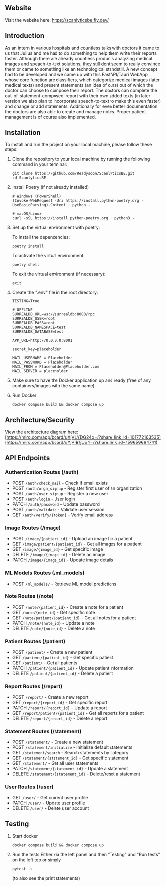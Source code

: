 ## Website

Visit the website here: https://scanlyticsbe.fly.dev/

## Introduction

As an intern in various hospitals and countless talks with doctors it came to us that Julius and me had to do something to help them write their reports faster. Although there are already countless products analyzing medical images and speach-to-text solutions, they still dont seem to really convince them or came to something like an technological standstill. A new concept had to be developed and we came up with this FastAPI/Tauri WebApp whose core function are classifiers, which categorize medical images (later medical texts) and present statements (an idea of ours) out of which the doctor can choose to compose their report. The doctors can complete the out-of-statement-composed-report with their own added texts (in later version we also plan to incorporate speech-to-text to make this even faster) and change or add statements. Additionally for even better documentation the doctors are also able to create and manage notes. Proper patient management is of course also implemented.

## Installation

To install and run the project on your local machine, please follow these steps:

1. Clone the repository to your local machine by running the following command in your terminal:

      ```
      git clone https://github.com/Readysoon/ScanlyticsBE.git
      cd ScanlyticsBE
   
      ```

2. Install Poetry (if not already installed)

      ```
      # Windows (PowerShell)
      (Invoke-WebRequest -Uri https://install.python-poetry.org -UseBasicParsing).Content | python -
      
      # macOS/Linux
      curl -sSL https://install.python-poetry.org | python3 -
      ```


2. Set up the virtual environment with poetry:
     
     To install the dependencies:

     ```
     poetry install
     ```

     To activate the virtual environment:

     ```
     poetry shell
     ```

     To exit the virtual environment (if necessary):

     ```
     exit
     ```
4. Create the ".env" file in the root directory:

     ```
     TESTING=True

     # OFFLINE
     SURREALDB_URL=ws://surrealdb:8000/rpc
     SURREALDB_USER=root
     SURREALDB_PASS=root
     SURREALDB_NAMESPACE=test
     SURREALDB_DATABASE=test
      
     APP_URL=http://0.0.0.0:8001
      
     secret_key=placeholder
      
     MAIL_USERNAME = Placeholder
     MAIL_PASSWORD = Placeholder
     MAIL_FROM = Placeholder@Placeholder.com
     MAIL_SERVER = placeholder
     ```


4. Make sure to have the Docker application up and ready (free of any containers/images with the same name)

5. Run Docker

     ```
     docker compose build && docker compose up
     
     ```

## Architecture/Security

View the architecture diagram here: [https://miro.com/app/board/uXjVLYDG24o=/?share_link_id=101772163535](https://miro.com/app/board/uXjVIB1jUu4=/?share_link_id=159659664741)

## API Endpoints

### Authentication Routes (/auth)
- POST `/auth/check_mail` - Check if email exists
- POST `/auth/orga_signup` - Register first user of an organization
- POST `/auth/user_signup` - Register a new user
- POST `/auth/login` - User login
- PATCH `/auth/password` - Update password
- POST `/auth/validate` - Validate user session
- GET `/auth/verify/{token}` - Verify email address

### Image Routes (/image)
- POST `/image/{patient_id}` - Upload an image for a patient
- GET `/image/patient/{patient_id}` - Get all images for a patient
- GET `/image/{image_id}` - Get specific image
- DELETE `/image/{image_id}` - Delete an image
- PATCH `/image/{image_id}` - Update image details

### ML Models Routes (/ml_models)
- POST `/ml_models/` - Retrieve ML model predictions

### Note Routes (/note)
- POST `/note/{patient_id}` - Create a note for a patient
- GET `/note/{note_id}` - Get specific note
- GET `/note/patient/{patient_id}` - Get all notes for a patient
- PATCH `/note/{note_id}` - Update a note
- DELETE `/note/{note_id}` - Delete a note

### Patient Routes (/patient)
- POST `/patient/` - Create a new patient
- GET `/patient/{patient_id}` - Get specific patient
- GET `/patient/` - Get all patients
- PATCH `/patient/{patient_id}` - Update patient information
- DELETE `/patient/{patient_id}` - Delete a patient

### Report Routes (/report)
- POST `/report/` - Create a new report
- GET `/report/{report_id}` - Get specific report
- PATCH `/report/{report_id}` - Update a report
- GET `/report/patient/{patient_id}` - Get all reports for a patient
- DELETE `/report/{report_id}` - Delete a report

### Statement Routes (/statement)
- POST `/statement/` - Create a new statement
- POST `/statement/initialize` - Initialize default statements
- GET `/statement/search` - Search statements by category
- GET `/statement/{statement_id}` - Get specific statement
- GET `/statement/` - Get all user statements
- PATCH `/statement/{statement_id}` - Update a statement
- DELETE `/statement/{statement_id}` - Delete/reset a statement

### User Routes (/user)
- GET `/user/` - Get current user profile
- PATCH `/user/` - Update user profile
- DELETE `/user/` - Delete user account

## Testing

1. Start docker

     ```
     docker compose build && docker compose up
     
     ```
2. Run the tests
   Either via the left panel and then "Testing" and "Run tests" on the left top or simply
   
     ```
     pytest -s
     
     ```
   (to also see the print statements)




